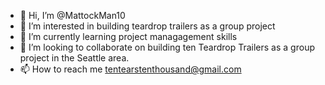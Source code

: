 - 👋 Hi, I’m @MattockMan10
- 👀 I’m interested in building teardrop trailers as a group project
- 🌱 I’m currently learning project managagement skills
- 💞️ I’m looking to collaborate on building ten Teardrop Trailers as a group project in the Seattle area. 
- 📫 How to reach me tentearstenthousand@gmail.com

<!---
MattockMan10/MattockMan10 is a ✨ special ✨ repository because its `README.md` (this file) appears on your GitHub profile.
You can click the Preview link to take a look at your changes.
--->
